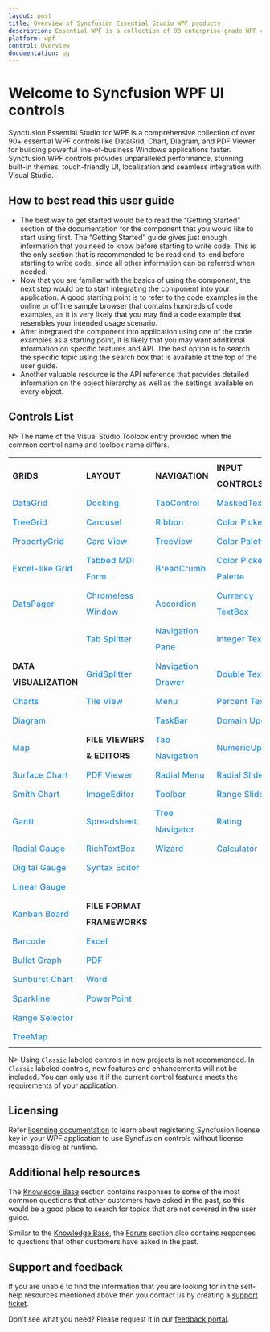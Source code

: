 ```yaml
---
layout: post
title: Overview of Syncfusion Essential Studio WPF products
description: Essential WPF is a collection of 90 enterprise-grade WPF components including Tools, Charts, Grids and Diagram for building modern Desktop applications.
platform: wpf
control: Overview
documentation: ug
---
```


# Welcome to Syncfusion WPF UI controls

Syncfusion Essential Studio for WPF is a comprehensive collection of over 90+ essential WPF controls like DataGrid, Chart, Diagram, and PDF Viewer for building powerful line-of-business Windows applications faster. Syncfusion WPF controls provides unparalleled performance, stunning built-in themes, touch-friendly UI, localization and seamless integration with Visual Studio.

## How to best read this user guide

* The best way to get started would be to read the “Getting Started” section of the documentation for the component that you would like to start using first. The “Getting Started” guide gives just enough information that you need to know before starting to write code. This is the only section that is recommended to be read end-to-end before starting to write code, since all other information can be referred when needed.
* Now that you are familiar with the basics of using the component, the next step would be to start integrating the component into your application. A good starting point is to refer to the code examples in the online or offline sample browser that contains hundreds of code examples, as it is very likely that you may find a code example that resembles your intended usage scenario.
* After integrated the component into application using one of the code examples as a starting point, it is likely that you may want additional information on specific features and API. The best option is to search the specific topic using the search box that is available at the top of the user guide.
* Another valuable resource is the API reference that provides detailed information on the object hierarchy as well as the settings available on every object.

## Controls List

N> The name of the Visual Studio Toolbox entry provided when the common control name and toolbox name differs.


<style>
#table
{
border:0 !important;
line-height: 2!important;
}

tr
{
border:0 !important;
}

td
{
border:0 !important;
}

#anchor
{
text-decoration: none!important; 
font-family: Caro's!important; 
font-size: 14px!important; 
color: #0079F3!important;
letter-spacing: 0.47px!important;
text-align: left!important;
}
#title
{
font-family: Caro'sMedium!important;
font-size: 14px!important;
color: #22252A!important;
letter-spacing: 0.47px!important;
text-align: left!important;
font-weight: bold!important;
border:0 !important;
background-color:transparent!important;
}

</style>


<table id="table">
<tbody>
<colgroup>
<col style="width: 220px">
<col style="width: 260px">
<col style="width: 220px">
<col style="width: 220px">
</colgroup>
  <tr>
    <th id="title">GRIDS</th>
    <th id="title">LAYOUT</th>
    <th id="title">NAVIGATION </th>
    <th id="title">INPUT CONTROLS</th>
  </tr>


  <tr>
    <td><a id="anchor"  href="https://help.syncfusion.com/wpf/datagrid/getting-started">DataGrid</a> </td>
    <td><a id="anchor"  href="https://help.syncfusion.com/wpf/docking/getting-started" >Docking</a> </td>
    <td> <a id="anchor"  href="https://help.syncfusion.com/wpf/tabcontrol/getting-started">TabControl</a></td>
    <td> <a id="anchor" style="text-decoration: none;" href="https://help.syncfusion.com/wpf/maskedtextbox/getting-started">MaskedTextBox</a></td>
  </tr>
  <tr>
    <td> <a id="anchor"  href="https://help.syncfusion.com/wpf/treegrid/getting-started" >TreeGrid</a> </td>
    <td> <a id="anchor"  href="https://help.syncfusion.com/wpf/carousel/getting-started">Carousel</a> </td>
    <td> <a id="anchor"  href="https://help.syncfusion.com/wpf/ribbon/gettingstarted">Ribbon</a> </td>
    <td> <a id="anchor"  href="https://help.syncfusion.com/wpf/color-picker/getting-started">Color Picker</a> </td>
  </tr>
  <tr>
    <td> <a id="anchor"  href="https://help.syncfusion.com/wpf/propertygrid/getting-started">PropertyGrid</a> </td>
    <td> <a id="anchor"  href="https://help.syncfusion.com/wpf/card-view/getting-started">Card View</a> </td>
    <td> <a id="anchor"  href="https://help.syncfusion.com/wpf/treeview/getting-started">TreeView</a></td>
    <td> <a id="anchor"  href="https://help.syncfusion.com/wpf/color-palette/getting-started">Color Palette</a></td>
  </tr>
  <tr>
    <td> <a id="anchor"  href="https://help.syncfusion.com/wpf/gridcontrol/getting-started" >Excel-like Grid</a> </td>
    <td> <a id="anchor"  href="https://help.syncfusion.com/wpf/tabbed-mdi-form/getting-started" >Tabbed MDI Form</a> </td>
    <td> <a id="anchor"  href="https://help.syncfusion.com/wpf/breadcrumb/getting-started">BreadCrumb</a></td>
    <td> <a id="anchor"  href="https://help.syncfusion.com/wpf/color-picker-palette/getting-started">Color Picker Palette</a> </td>
  </tr>
  <tr>
    <td> <a id="anchor"  href="https://help.syncfusion.com/wpf/datapager/getting-started" >DataPager</a></td>
    <td> <a id="anchor"  href="https://help.syncfusion.com/wpf/chromeless-window/getting-started">Chromeless Window</a> </td>
    <td> <a id="anchor"  href="https://help.syncfusion.com/wpf/accordion/getting-started">Accordion</a></td>
    <td> <a id="anchor"  href="https://help.syncfusion.com/wpf/currency-textbox/getting-started">Currency TextBox</a> </td>
  </tr>
  <tr>
    <td></td>
    <td> <a id="anchor"  href="https://help.syncfusion.com/wpf/tab-splitter/getting-started">Tab Splitter</a> </td>
    <td> <a id="anchor"  href="https://help.syncfusion.com/wpf/navigation-pane/getting-started">Navigation Pane</a></td>
    <td> <a id="anchor"  href="https://help.syncfusion.com/wpf/integer-textbox/getting-started">Integer TextBox</a> </td>
  </tr>
  <tr>
    <td id="title">DATA VISUALIZATION</td>
    <td> <a id="anchor"  href="https://help.syncfusion.com/wpf/gridsplitter/getting-started" >GridSplitter</a>  </td>
    <td> <a id="anchor"  href="https://help.syncfusion.com/wpf/navigation-drawer/getting-started">Navigation Drawer</a></td>
    <td> <a id="anchor"  href="https://help.syncfusion.com/wpf/double-textbox/getting-started">Double TextBox</a> </td>
  </tr>
  <tr>
    <td> <a id="anchor"  href="https://help.syncfusion.com/wpf/charts/getting-started" >Charts</a></td>
    <td> <a id="anchor"  href="https://help.syncfusion.com/wpf/tile-view/getting-started" >Tile View</a>  </td>
    <td> <a id="anchor"  href="https://help.syncfusion.com/wpf/menu/getting-started">Menu</a></td>
    <td> <a id="anchor"  href="https://help.syncfusion.com/wpf/percent-textbox/getting-started">Percent TextBox</a> </td>
  </tr>
  <tr>
    <td> <a id="anchor"  href="https://help.syncfusion.com/wpf/diagram/getting-started" >Diagram</a></td>
    <td></td>
    <td> <a id="anchor"  href="https://help.syncfusion.com/wpf/taskbar/getting-started">TaskBar</a> </td>
    <td> <a id="anchor"  href="https://help.syncfusion.com/wpf/domain-updown/getting-started">Domain Updown</a></td>
  </tr>
  <tr>
    <td> <a id="anchor"  href="https://help.syncfusion.com/wpf/maps/getting-started" >Map</a> </td>
    <td id="title" >FILE VIEWERS &amp; EDITORS</td>
    <td><a id="anchor"  href="https://help.syncfusion.com/wpf/tab-navigation/getting-started">Tab Navigation</a></td>
    <td><a id="anchor"  href="https://help.syncfusion.com/wpf/numericupdown/getting-started">NumericUpdown</a></td>
  </tr>
  <tr>
    <td> <a id="anchor"  href="https://help.syncfusion.com/wpf/surface-chart/getting-started" >Surface Chart</a></td>
    <td><a id="anchor"  href="https://help.syncfusion.com/wpf/pdf-viewer/getting-started" >PDF Viewer</a> </td>
    <td> <a id="anchor"  href="https://help.syncfusion.com/wpf/radial-menu/getting-started">Radial Menu</a></td>
    <td> <a id="anchor"  href="https://help.syncfusion.com/wpf/radial-slider/getting-started">Radial Slider</a></td>
  </tr>
  <tr>
    <td> <a id="anchor"  href="https://help.syncfusion.com/wpf/smith-chart/getting-started" >Smith Chart</a></td>
    <td> <a id="anchor"  href="https://help.syncfusion.com/wpf/image-editor/getting-started" >ImageEditor</a> </td>
    <td> <a id="anchor"  href="https://help.syncfusion.com/wpf/toolbar/getting-started">Toolbar</a></td>
    <td> <a id="anchor"  href="https://help.syncfusion.com/wpf/range-slider/getting-started">Range Slider</a></td>
  </tr>
  <tr>
    <td> <a id="anchor"  href="https://help.syncfusion.com/wpf/gantt/getting-started" >Gantt</a></td>
    <td> <a id="anchor"  href="https://help.syncfusion.com/wpf/spreadsheet/getting-started" >Spreadsheet</a> </td>
    <td> <a id="anchor"  href="https://help.syncfusion.com/wpf/tree-navigator/getting-started">Tree Navigator</a></td>
    <td> <a id="anchor"  href="https://help.syncfusion.com/wpf/rating/getting-started">Rating</a></td>
  </tr>
  <tr>
    <td> <a id="anchor"  href="https://help.syncfusion.com/wpf/radial-gauge/getting-started" >Radial Gauge</a></td>
    <td> <a id="anchor"  href="https://help.syncfusion.com/wpf/richtextbox/getting-started" >RichTextBox</a> </td>
    <td> <a id="anchor"  href="https://help.syncfusion.com/wpf/wizard-control/getting-started">Wizard</a></td>
    <td> <a id="anchor"  href="https://help.syncfusion.com/wpf/calculator/getting-started">Calculator</a></td>
  </tr>
  <tr>
    <td> <a id="anchor"  href="https://help.syncfusion.com/wpf/digital-gauge/getting-started" >Digital Gauge</a></td>
    <td> <a id="anchor"  href="https://help.syncfusion.com/wpf/syntax-editor/getting-started" >Syntax Editor</a></td>
    <td></td>
    <td></td>
  </tr>
  <tr>
    <td> <a id="anchor"  href="https://help.syncfusion.com/wpf/linear-gauge/getting-started" >Linear Gauge</a></td>
    <td></td>
    <td></td>
    <td></td>
  </tr>
  <tr>
    <td> <a id="anchor"  href="https://help.syncfusion.com/wpf/kanban-board/getting-started" >Kanban Board</a></td>
    <td id="title">FILE FORMAT FRAMEWORKS </td>
    <td></td>
    <td></td>
  </tr>
  <tr>
    <td> <a id="anchor"  href="https://help.syncfusion.com/wpf/barcode/getting-started" >Barcode</a></td>
    <td> <a id="anchor"  href="https://help.syncfusion.com/file-formats/xlsio/getting-started-create-excel-file-csharp-vbnet" >Excel</a>  </td>
    <td></td>
    <td></td>
  </tr>
  <tr>
    <td> <a id="anchor"  href="https://help.syncfusion.com/wpf/bullet-graph/getting-started" >Bullet Graph</a></td>
    <td> <a id="anchor"  href="https://help.syncfusion.com/file-formats/pdf/create-pdf-file-in-wpf" >PDF</a> </td>
    <td></td>
    <td></td>
  </tr>
  <tr>
    <td> <a id="anchor"  href="https://help.syncfusion.com/wpf/sunburst-chart/getting-started" >Sunburst Chart</a> </td>
    <td> <a id="anchor"  href="https://help.syncfusion.com/file-formats/docio/getting-started" >Word</a></td>
    <td></td>
    <td></td>
  </tr>
  <tr>
    <td> <a id="anchor"  href="https://help.syncfusion.com/wpf/sparkline/getting-started" >Sparkline</a></td>
    <td> <a id="anchor"  href="https://help.syncfusion.com/file-formats/presentation/getting-started" >PowerPoint</a></td>
    <td></td>
    <td></td>
  </tr>
  <tr>
    <td> <a id="anchor"  href="https://help.syncfusion.com/wpf/range-selector/getting-started" >Range Selector</a> </td>
    <td></td>
    <td></td>
    <td></td>
  </tr>
  <tr>
    <td> <a id="anchor"  href="https://help.syncfusion.com/wpf/treemap/getting-started" >TreeMap</a></td>
    <td></td>
    <td></td>
    <td></td>
  </tr>
</tbody>
</table>



N> Using `Classic` labeled controls in new projects is not recommended. In `Classic` labeled controls, new features and enhancements will not be included. You can only use it if the current control features meets the requirements of your application.

## Licensing

Refer [licensing documentation](https://help.syncfusion.com/common/essential-studio/licensing/license-key) to learn about registering Syncfusion license key in your WPF application to use Syncfusion controls without license message dialog at runtime.

## Additional help resources

The [Knowledge Base](https://www.syncfusion.com/kb/wpf) section contains responses to some of the most common questions that other customers have asked in the past, so this would be a good place to search for topics that are not covered in the user guide.

Similar to the [Knowledge Base](https://www.syncfusion.com/kb/wpf), the [Forum](https://www.syncfusion.com/forums/wpf) section also contains responses to questions that other customers have asked in the past.

## Support and feedback

If you are unable to find the information that you are looking for in the self-help resources mentioned above then you contact us by creating a [support ticket](https://www.syncfusion.com/support/directtrac/incidents).

Don't see what you need? Please request it in our [feedback portal](https://www.syncfusion.com/feedback/wpf).
